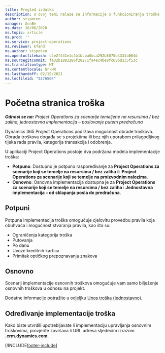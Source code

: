 ```yaml
---
title: Pregled izdatka
description: U ovoj temi nalaze se informacije o funkcioniranju troška u aplikaciji Project Operations.
author: stsporen
manager: AnnBe
ms.date: 10/06/2020
ms.topic: article
ms.prod: ''
ms.service: project-operations
ms.reviewer: kfend
ms.author: stsporen
ms.openlocfilehash: c4e2f441e1c4b1bcba5bca292b8075b4334a004d
ms.sourcegitcommit: fa32b1893286f20271fa4ec4be8fc68bd135f53c
ms.translationtype: HT
ms.contentlocale: hr-HR
ms.lasthandoff: 02/15/2021
ms.locfileid: "5276564"
---
```

# <a name="expense-home-page"></a>Početna stranica troška

_**Odnosi se na:** Project Operations za scenarije temeljene na resursima / bez zaliha, jednostavna implementacija – poslovanje putem predračuna_


Dynamics 365 Project Operations podržava mogućnost obrade troškova. Obrada troškova događa se s projektima ili bez njih uporabom prilagodljivog tijeka rada pravila, kategorija transakcija i odobrenja.

U aplikaciji Project Operations postoje dva podržana modela implementacije troška: 

- **Potpuno**: Dostupno je potpuno raspoređivanje za **Project Operations za scenarije koji se temelje na resursima / bez zaliha** ili **Project Operations za scenarije koji se temelje na proizvodnim nalozima**.
- **Osnovno**: Osnovna implementacija dostupna je za **Project Operations za scenarije koji se temelje na resursima / bez zaliha** i **Jednostavna implementacija – od sklapanja posla do predračuna**.

## <a name="full"></a>Potpuni 
Potpuna implementacija troška omogućuje cjelovitu provedbu pravila koja obuhvaća i mogućnost stvaranja pravila, kao što su:

  - Ograničenja kategorija troška
  - Putovanja
  - Po danu
  - Uvoze kreditnih kartica
  - Primitak optičkog prepoznavanja znakova

## <a name="basic"></a>Osnovno 
Scenarij implementacije osnovnih troškova omogućuje vam samo bilježenje osnovnih troškova u odnosu na projekt. 

Dodatne informacije potražite u odjeljku [Unos troška (jednostavno)](basic-expense.md).

## <a name="determine-your-expense-deployment"></a>Određivanje implementacije troška
Kako biste utvrdili upotrebljavate li implementaciju upravljanja osnovnim troškovima, provjerite završava li URL adresa sljedećim izrazom **.crm.dynamics.com**. 


[!INCLUDE[footer-include](../includes/footer-banner.md)]